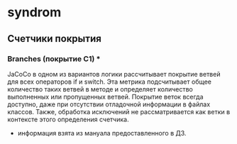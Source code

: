 # syndrom
## Счетчики покрытия

### Branches (покрытие C1) *
JaCoCo в одном из вариантов логики рассчитывает покрытие ветвей для всех операторов if и switch. Эта метрика подсчитывает общее количество таких ветвей в методе и определяет количество выполненных или пропущенных ветвей. Покрытие веток всегда доступно, даже при отсутствии отладочной информации в файлах классов. Также, обработка исключений не рассматривается как ветки в контексте этого определения счетчика.

* информация взята из мануала предоставленного в ДЗ.
